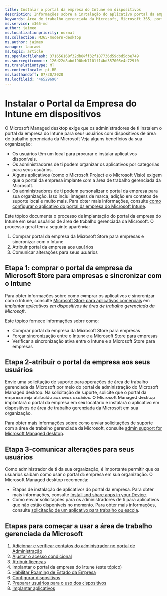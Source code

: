 ```yaml
---
title: Instalar o portal da empresa do Intune em dispositivos
description: Informações sobre a instalação do aplicativo portal da empresa em dispositivos de área de trabalho gerenciada da Microsoft
keywords: Área de trabalho gerenciada da Microsoft, Microsoft 365, portal da empresa
ms.service: m365-md
author: jaimeo
ms.localizationpriority: normal
ms.collection: M365-modern-desktop
ms.author: jaimeo
manager: laurawi
ms.topic: article
ms.openlocfilehash: 371656168f32db86ff32f187736d59dbd5dbe749
ms.sourcegitcommit: 126d22d8abd190beb7101f14bd357005e4c729f0
ms.translationtype: MT
ms.contentlocale: pt-BR
ms.lasthandoff: 07/30/2020
ms.locfileid: "46529690"
---
```

# <a name="install-intune-company-portal-on-on-devices"></a>Instalar o Portal da Empresa do Intune em dispositivos

O Microsoft Managed desktop exige que os administradores de ti instalem o portal da empresa do Intune para seus usuários com dispositivos de área de trabalho gerenciada da Microsoft Veja alguns benefícios da sua organização:
- Os usuários têm um local para procurar e instalar aplicativos disponíveis. 
- Os administradores de ti podem organizar os aplicativos por categorias para seus usuários.  
- Alguns aplicativos (como o Microsoft Project e o Microsoft Visio) exigem que o portal da empresa implante com a área de trabalho gerenciada da Microsoft.
- Os administradores de ti podem personalizar o portal da empresa para sua organização. Isso inclui imagens de marca, adição em contatos de suporte local e muito mais. Para obter mais informações, consulte [como configurar o aplicativo do portal da empresa do Microsoft Intune](https://docs.microsoft.com/intune/company-portal-app).   

Este tópico documenta o processo de implantação do portal da empresa do Intune em seus usuários de área de trabalho gerenciada da Microsoft. O processo geral tem a seguinte aparência:
1. Comprar portal da empresa da Microsoft Store para empresas e sincronizar com o Intune
2. Atribuir portal da empresa aos usuários
3. Comunicar alterações para seus usuários

## <a name="step-1---purchase-company-portal-from-microsoft-store-for-business-and-sync-with-intune"></a>Etapa 1: comprar o portal da empresa da Microsoft Store para empresas e sincronizar com o Intune
Para obter informações sobre como comprar os aplicativos e sincronizar com o Intune, consulte [Microsoft Store para aplicativos comerciais](deploy-apps.md#msfb-apps) em *implantar aplicativos em dispositivos de área de trabalho gerenciada da Microsoft*.

Este tópico fornece informações sobre como: 
- Comprar portal da empresa da Microsoft Store para empresas 
- Forçar sincronização entre o Intune e a Microsoft Store para empresas
- Verificar a sincronização ativa entre o Intune e a Microsoft Store para empresas 

## <a name="step-2---assign-company-portal-to-your-users"></a>Etapa 2-atribuir o portal da empresa aos seus usuários
Envie uma solicitação de suporte para operações de área de trabalho gerenciada da Microsoft por meio do portal de administração do Microsoft Managed desktop. Na solicitação de suporte, solicite que o portal da empresa seja atribuído aos seus usuários. O Microsoft Managed desktop implantará o portal da empresa em seu locatário e instalará o aplicativo em dispositivos de área de trabalho gerenciada da Microsoft em sua organização.

Para obter mais informações sobre como enviar solicitações de suporte com a área de trabalho gerenciada da Microsoft, consulte [admin support for Microsoft Managed desktop](../working-with-managed-desktop/admin-support.md).

## <a name="step-3---communicate-change-to-your-users"></a>Etapa 3-comunicar alterações para seus usuários
Como administrador de ti da sua organização, é importante permitir que os usuários saibam como usar o portal da empresa em sua organização. O Microsoft Managed desktop recomenda:
- Etapas de instalação de aplicativos do portal da empresa. Para obter mais informações, consulte [Install and share apps in your Device](https://docs.microsoft.com/intune-user-help/install-apps-cpapp-windows).
- Como enviar solicitações para os administradores de ti para aplicativos que não estão disponíveis no momento. Para obter mais informações, consulte [solicitação de um aplicativo para trabalho ou escola](https://docs.microsoft.com/intune-user-help/install-apps-cpapp-windows#request-an-app-for-work-or-school).  

## <a name="steps-to-get-started-with-microsoft-managed-desktop"></a>Etapas para começar a usar a área de trabalho gerenciada da Microsoft

1. [Adicionar e verificar contatos do administrador no portal de Administração](add-admin-contacts.md)
2. [Ajustar o acesso condicional](conditional-access.md)
3. [Atribuir licenças](assign-licenses.md)
4. Implantar o portal da empresa do Intune (este tópico)
5. [Habilitar Roaming de Estado da Empresa](enterprise-state-roaming.md)
6. [Configurar dispositivos](set-up-devices.md)
7. [Preparar usuários para o uso dos dispositivos](get-started-devices.md)
8. [Implantar aplicativos](deploy-apps.md)
